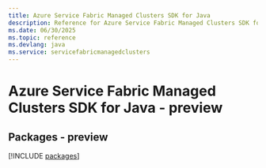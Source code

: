 ```yaml
---
title: Azure Service Fabric Managed Clusters SDK for Java
description: Reference for Azure Service Fabric Managed Clusters SDK for Java
ms.date: 06/30/2025
ms.topic: reference
ms.devlang: java
ms.service: servicefabricmanagedclusters
---
```

# Azure Service Fabric Managed Clusters SDK for Java - preview
## Packages - preview
[!INCLUDE [packages](service-fabric-managed-clusters-index.md)]